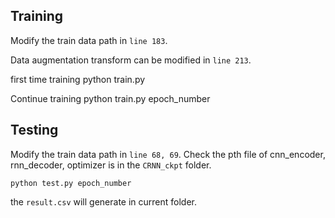 ## Training
Modify the train data path in `line 183`.

Data augmentation transform can be modified in `line 213`.

first time training
    python train.py

Continue training
    python train.py epoch_number

## Testing
Modify the train data path in `line 68, 69`.
Check the pth file of cnn_encoder, rnn_decoder, optimizer is in the `CRNN_ckpt` folder.

    python test.py epoch_number

the `result.csv` will generate in current folder.
